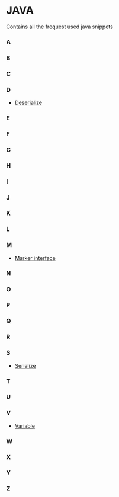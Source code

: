 # JAVA
Contains all the frequest used java snippets

 ### A
 ### B
 ### C
 ### D
 - [Deserialize](https://github.com/mnp014/Java/blob/master/deserialize%20.md)
 ### E
 ### F
 ### G
 ### H
 ### I
 ### J
 ### K
 ### L
 ### M
 - [Marker interface](https://github.com/mnp014/Java/blob/master/Marker%20Interface%20%20%20%20%20%20%20.md)
 ### N
 ### O
 ### P
 ### Q
 ### R
 ### S
 - [Serialize](https://github.com/mnp014/Java/blob/master/Serialize%20.md)
 ### T
 ### U
 ### V
 - [Variable](https://github.com/mnm3011/Java/tree/master/02%20variables)
 ### W
 ### X
 ### Y
 ### Z
 
 
